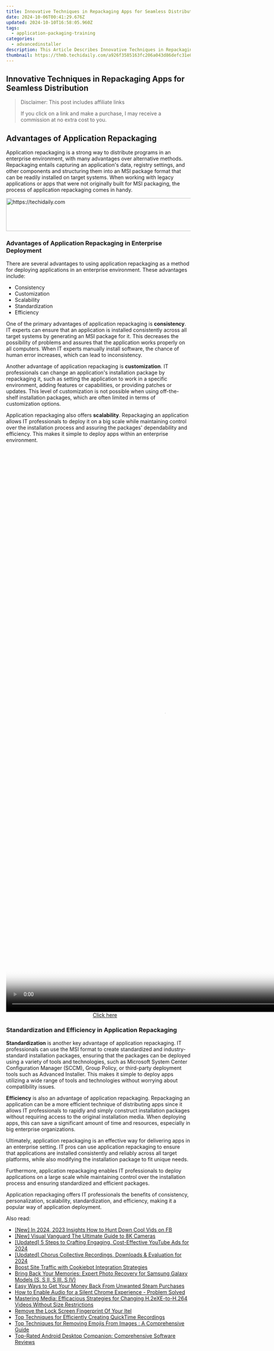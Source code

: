 ```yaml
---
title: Innovative Techniques in Repackaging Apps for Seamless Distribution
date: 2024-10-06T00:41:29.676Z
updated: 2024-10-10T16:58:05.960Z
tags:
  - application-packaging-training
categories:
  - advancedinstaller
description: This Article Describes Innovative Techniques in Repackaging Apps for Seamless Distribution
thumbnail: https://thmb.techidaily.com/a926f3585163fc206a043d86defc31e04aa0b8209e0df21f919437f2401fbd1a.jpg
---
```


## Innovative Techniques in Repackaging Apps for Seamless Distribution

>  Disclaimer: This post includes affiliate links
>
>  If you click on a link and make a purchase, I may receive a commission at no extra cost to you.
>

## Advantages of Application Repackaging

Application repackaging is a strong way to distribute programs in an enterprise environment, with many advantages over alternative methods. Repackaging entails capturing an application's data, registry settings, and other components and structuring them into an MSI package format that can be readily installed on target systems. When working with legacy applications or apps that were not originally built for MSI packaging, the process of application repackaging comes in handy.

<!-- affiliate ads begin -->
<a href="https://aligracehair.sjv.io/c/5597632/1972698/19272" target="_top" id="1972698">
  <img src="//a.impactradius-go.com/display-ad/19272-1972698" border="0" alt="https://techidaily.com" width="728" height="90"/>
</a>
<img height="0" width="0" src="https://aligracehair.sjv.io/i/5597632/1972698/19272" style="position:absolute;visibility:hidden;" border="0" />
<!-- affiliate ads end -->

### Advantages of Application Repackaging in Enterprise Deployment

There are several advantages to using application repackaging as a method for deploying applications in an enterprise environment. These advantages include:

* Consistency
* Customization
* Scalability
* Standardization
* Efficiency

One of the primary advantages of application repackaging is **consistency**. IT experts can ensure that an application is installed consistently across all target systems by generating an MSI package for it. This decreases the possibility of problems and assures that the application works properly on all computers. When IT experts manually install software, the chance of human error increases, which can lead to inconsistency.

Another advantage of application repackaging is **customization**. IT professionals can change an application's installation package by repackaging it, such as setting the application to work in a specific environment, adding features or capabilities, or providing patches or updates. This level of customization is not possible when using off-the-shelf installation packages, which are often limited in terms of customization options.

Application repackaging also offers **scalability**. Repackaging an application allows IT professionals to deploy it on a big scale while maintaining control over the installation process and assuring the packages' dependability and efficiency. This makes it simple to deploy apps within an enterprise environment.

<!-- affiliate ads begin -->
<span id="1424528">
					<video width="864" height="1536" style="cursor:pointer"
           poster="//a.impactradius-go.com/display-clicktoplayimage/1424528.png"
           onclick="if(!this.playClicked){this.play();this.setAttribute('controls',true);this.playClicked=true;}">
	   <source src="//a.impactradius-go.com/display-ad/16446-1424528">
	   <img src="//a.impactradius-go.com/display-clicktoplayimage/1424528.png" style="border: none; height: 100%; width: 100%; object-fit: contain">
	</video>
	<div style="width:540px;text-align:center"><a href="javascript:window.open(decodeURIComponent('https%3A%2F%2Flaganoo.pxf.io%2Fc%2F5597632%2F1424528%2F16446'), '_blank');void(0);">Click here</a></div>
</span>
<img height="0" width="0" src="https://imp.pxf.io/i/5597632/1424528/16446" style="position:absolute;visibility:hidden;" border="0" />
<!-- affiliate ads end -->

### Standardization and Efficiency in Application Repackaging

**Standardization** is another key advantage of application repackaging. IT professionals can use the MSI format to create standardized and industry-standard installation packages, ensuring that the packages can be deployed using a variety of tools and technologies, such as Microsoft System Center Configuration Manager (SCCM), Group Policy, or third-party deployment tools such as Advanced Installer. This makes it simple to deploy apps utilizing a wide range of tools and technologies without worrying about compatibility issues.

**Efficiency** is also an advantage of application repackaging. Repackaging an application can be a more efficient technique of distributing apps since it allows IT professionals to rapidly and simply construct installation packages without requiring access to the original installation media. When deploying apps, this can save a significant amount of time and resources, especially in big enterprise organizations.

Ultimately, application repackaging is an effective way for delivering apps in an enterprise setting. IT pros can use application repackaging to ensure that applications are installed consistently and reliably across all target platforms, while also modifying the installation package to fit unique needs. 

Furthermore, application repackaging enables IT professionals to deploy applications on a large scale while maintaining control over the installation process and ensuring standardized and efficient packages. 

Application repackaging offers IT professionals the benefits of consistency, personalization, scalability, standardization, and efficiency, making it a popular way of application deployment.

<ins class="adsbygoogle"
     style="display:block"
     data-ad-format="autorelaxed"
     data-ad-client="ca-pub-7571918770474297"
     data-ad-slot="1223367746"></ins>

<ins class="adsbygoogle"
     style="display:block"
     data-ad-client="ca-pub-7571918770474297"
     data-ad-slot="8358498916"
     data-ad-format="auto"
     data-full-width-responsive="true"></ins>

<span class="atpl-alsoreadstyle">Also read:</span>
<div><ul>
<li><a href="https://facebook-clips.techidaily.com/new-in-2024-2023-insights-how-to-hunt-down-cool-vids-on-fb/"><u>[New] In 2024, 2023 Insights How to Hunt Down Cool Vids on FB</u></a></li>
<li><a href="https://article-files.techidaily.com/new-visual-vanguard-the-ultimate-guide-to-8k-cameras/"><u>[New] Visual Vanguard The Ultimate Guide to 8K Cameras</u></a></li>
<li><a href="https://facebook-record-videos.techidaily.com/updated-5-steps-to-crafting-engaging-cost-effective-youtube-ads-for-2024/"><u>[Updated] 5 Steps to Crafting Engaging, Cost-Effective YouTube Ads for 2024</u></a></li>
<li><a href="https://screen-activity-recording.techidaily.com/updated-chorus-collective-recordings-downloads-and-evaluation-for-2024/"><u>[Updated] Chorus Collective Recordings, Downloads & Evaluation for 2024</u></a></li>
<li><a href="https://solve-popular.techidaily.com/boost-site-traffic-with-cookiebot-integration-strategies/"><u>Boost Site Traffic with Cookiebot Integration Strategies</u></a></li>
<li><a href="https://win-cloud.techidaily.com/bring-back-your-memories-expert-photo-recovery-for-samsung-galaxy-models-s-s-ii-s-iii-s-iv/"><u>Bring Back Your Memories: Expert Photo Recovery for Samsung Galaxy Models (S, S II, S III, S IV)</u></a></li>
<li><a href="https://technical-tips.techidaily.com/easy-ways-to-get-your-money-back-from-unwanted-steam-purchases/"><u>Easy Ways to Get Your Money Back From Unwanted Steam Purchases</u></a></li>
<li><a href="https://sound-issues.techidaily.com/1723016499096-how-to-enable-audio-for-a-silent-chrome-experience-problem-solved/"><u>How to Enable Audio for a Silent Chrome Experience - Problem Solved</u></a></li>
<li><a href="https://discover-guides.techidaily.com/mastering-media-efficacious-strategies-for-changing-h2exe-to-h264-videos-without-size-restrictions/"><u>Mastering Media: Efficacious Strategies for Changing H.2eXE-to-H.264 Videos Without Size Restrictions</u></a></li>
<li><a href="https://unlock-android.techidaily.com/remove-the-lock-screen-fingerprint-of-your-itel-by-drfone-android/"><u>Remove the Lock Screen Fingerprint Of Your Itel</u></a></li>
<li><a href="https://win-cloud.techidaily.com/top-techniques-for-efficiently-creating-quicktime-recordings/"><u>Top Techniques for Efficiently Creating QuickTime Recordings</u></a></li>
<li><a href="https://win-cloud.techidaily.com/top-techniques-for-removing-emojis-from-images-a-comprehensive-guide/"><u>Top Techniques for Removing Emojis From Images : A Comprehensive Guide</u></a></li>
<li><a href="https://win-cloud.techidaily.com/top-rated-android-desktop-companion-comprehensive-software-reviews/"><u>Top-Rated Android Desktop Companion: Comprehensive Software Reviews</u></a></li>
</ul></div>

